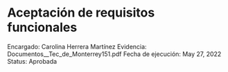 # Aceptación de requisitos funcionales

Encargado: Carolina Herrera Martínez
Evidencia: Documentos__Tec_de_Monterrey151.pdf
Fecha de ejecución: May 27, 2022
Status: Aprobada